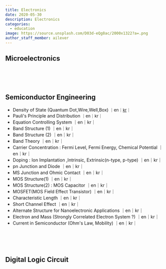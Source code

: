 ```yaml
---
title: Electronics
date: 2020-05-30
description: Electronics
categories:
  - education
image: https://source.unsplash.com/D03d-eQg8ac/2000x1322?a=.png
author_staff_member: ailever
---
```


## Microelectronics

<br><br><br>
## Semiconductor Engineering
- Density of State (Quantum Dot,Wire,Well,Box) 
<span style="font-size:small;">｜en｜[kr](https://ailever.github.io/education/2021/02/23/_EE-kr-density-of-state/)｜</span>
- Pauli's Principle and Distribution <span style="font-size:small;">｜en｜kr｜</span>
- Equation Controlling System ｜en｜kr｜
- Band Structure (1) ｜en｜kr｜
- Band Structure (2) ｜en｜kr｜
- Band Theory ｜en｜kr｜
- Carrier Concentration : Fermi Level, Fermi Energy, Chemical Potential ｜en｜kr｜
- Doping : Ion Implantation ,Intrinsic, Extrinsic(n-type, p-type) ｜en｜kr｜
- pn Junction and Diode ｜en｜kr｜
- MS Junction and Ohmic Contact ｜en｜kr｜
- MOS Structure(1) ｜en｜kr｜
- MOS Structure(2) : MOS Capacitor ｜en｜kr｜
- MOSFET(MOS Field Effect Transistor) ｜en｜kr｜
- Characteristic Length ｜en｜kr｜
- Short Channel Effect ｜en｜kr｜
- Alternate Structure for Nanoelectronic Applications ｜en｜kr｜
- Electron and Mass (Strongly Correlated Electron System ?) ｜en｜kr｜
- Current in Semiconductor (Ohm's Law, Mobility) ｜en｜kr｜


<br><br><br>
## Digital Logic Circuit

<br><br><br>
